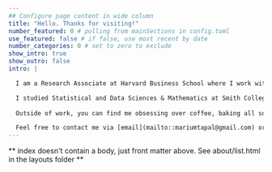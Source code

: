 ```yaml
---
## Configure page content in wide column
title: "Hello. Thanks for visiting!"
number_featured: 0 # pulling from mainSections in config.toml
use_featured: false # if false, use most recent by date
number_categories: 0 # set to zero to exclude
show_intro: true
show_outro: false
intro: |

  I am a Research Associate at Harvard Business School where I work with data to improve tools that help people learn about themselves. 

  I studied Statistical and Data Sciences & Mathematics at Smith College, a historically women's college in Massachusetts. I enjoy thinking and learning about data science, technology advancement, open-source, digital design, business problem solving, research, and technical communication among other things. You can learn more about my open-source contributions by visiting the [projects](/projects/) tab or viewing my [GitHub profile](https://github.com/mariumtapal). 
  
  Outside of work, you can find me obsessing over coffee, baking all sorts of fun desserts (my [baking website](https://mariumtapal.github.io/marium-bakes/)), reading, experimenting with different [art projects](/art/), talking about languages, and learning new things.

  Feel free to contact me via [email](mailto::mariumtapal@gmail.com) or on [Twitter](https://twitter.com/mariumtapal)!
---
```


** index doesn't contain a body, just front matter above.
See about/list.html in the layouts folder **